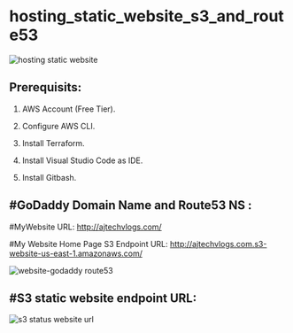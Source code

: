 # hosting_static_website_s3_and_route53

![hosting static website](https://user-images.githubusercontent.com/50776786/207427288-a9299331-d8c6-40dc-8cb5-216102f83c1a.png)


Prerequisits:
-------------
1. AWS Account (Free Tier).

2. Configure AWS CLI.

3. Install Terraform.

4. Install Visual Studio Code as IDE.

5. Install Gitbash.


#GoDaddy Domain Name and Route53 NS :
-------------------------------------

#MyWebsite URL: http://ajtechvlogs.com/

#My Website Home Page S3 Endpoint URL: http://ajtechvlogs.com.s3-website-us-east-1.amazonaws.com/


![website-godaddy route53](https://user-images.githubusercontent.com/50776786/207429428-8abc54bc-7aaa-4fd4-8281-1a4f39220716.PNG)


#S3 static website endpoint URL:
--------------------------------

![s3 status website url](https://user-images.githubusercontent.com/50776786/207429468-27eb4b4a-6810-4bf0-85bb-3d6246496349.PNG)
